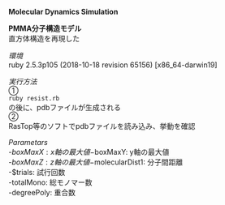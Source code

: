 **Molecular Dynamics Simulation**  

**PMMA分子構造モデル**  
直方体構造を再現した  

*環境*  
ruby 2.5.3p105 (2018-10-18 revision 65156) [x86_64-darwin19]  

*実行方法*  
①  
`ruby resist.rb`  
の後に、pdbファイルが生成される  
②  
RasTop等のソフトでpdbファイルを読み込み、挙動を確認  

*Parametars*  
-$boxMaxX: x軸の最大値  
-$boxMaxY: y軸の最大値  
-$boxMaxZ: z軸の最大値  
-$molecularDist1: 分子間距離  
-$trials: 試行回数  
-totalMono: 総モノマー数  
-degreePoly: 重合数  